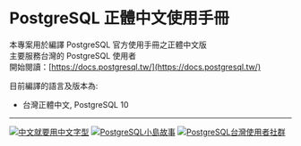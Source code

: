 # PostgreSQL 正體中文使用手冊

本專案用於編譯 PostgreSQL 官方使用手冊之正體中文版  
主要服務台灣的 PostgreSQL 使用者  
開始閱讀：[https://docs.postgresql.tw/](https://docs.postgresql.tw/)

目前編譯的語言及版本為:

* 台灣正體中文, PostgreSQL 10

---

[![中文就要用中文字型](https://ycku.github.io/assets/gitbook-plugin-notocjk.svg)](https://plugins.gitbook.com/plugin/notocjk) [![PostgreSQL小島故事](https://pgsql-tw.github.io/island/assets/pgsql-tw-island.svg)](https://island.postgresql.tw) [![PostgreSQL台灣使用者社群](https://pgsql-tw.github.io/island/assets/pgsql-tw.svg)](http://postgresql.tw)

